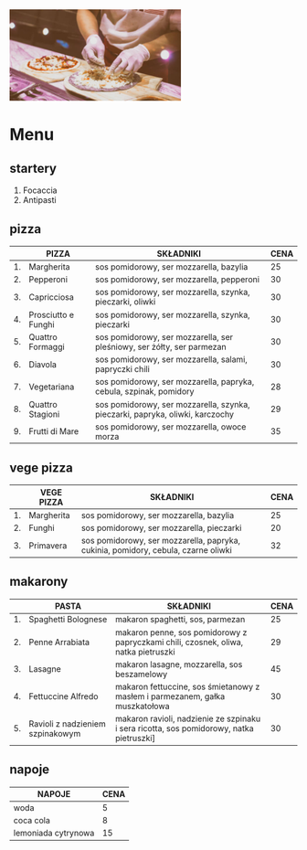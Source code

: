 <img src = IMG/picka2.jpg width = 300>

# Menu

## startery
1. Focaccia
2. Antipasti


## pizza
||PIZZA|SKŁADNIKI|CENA|
|---|------|-----------------------------------------------|---|
|1. |Margherita| sos pomidorowy, ser mozzarella, bazylia|25|
|2. |Pepperoni| sos pomidorowy, ser mozzarella, pepperoni|30|
|3. |Capricciosa| sos pomidorowy, ser mozzarella, szynka, pieczarki, oliwki|30|
|4. |Prosciutto e Funghi| sos pomidorowy, ser mozzarella, szynka, pieczarki|30|
|5. |Quattro Formaggi| sos pomidorowy, ser mozzarella, ser pleśniowy, ser żółty, ser parmezan|30|
|6. |Diavola| sos pomidorowy, ser mozzarella, salami, papryczki chili|30|
|7. |Vegetariana| sos pomidorowy, ser mozzarella, papryka, cebula, szpinak, pomidory|28|
|8. |Quattro Stagioni| sos pomidorowy, ser mozzarella, szynka, pieczarki, papryka, oliwki, karczochy|29|
|9. |Frutti di Mare| sos pomidorowy, ser mozzarella, owoce morza|35|

## vege pizza
||VEGE PIZZA|SKŁADNIKI|CENA|
|---|------|-----------------------------------------------|---|
|1. |Margherita| sos pomidorowy, ser mozzarella, bazylia|25|
|2. |Funghi| sos pomidorowy, ser mozzarella, pieczarki|20|
|3. |Primavera| sos pomidorowy, ser mozzarella, papryka, cukinia, pomidory, cebula, czarne oliwki|32|

## makarony
||PASTA|SKŁADNIKI|CENA|
|---|----|-------------------------------------|---|
|1.|Spaghetti Bolognese| makaron spaghetti, sos, parmezan|25|
|2.|Penne Arrabiata| makaron penne, sos pomidorowy z papryczkami chili, czosnek, oliwa, natka pietruszki|29|
|3.|Lasagne|makaron lasagne, mozzarella, sos beszamelowy|45|
|4.|Fettuccine Alfredo|makaron fettuccine, sos śmietanowy z masłem i parmezanem, gałka muszkatołowa|30|
|5.|Ravioli z nadzieniem szpinakowym| makaron ravioli, nadzienie ze szpinaku i sera ricotta, sos pomidorowy, natka pietruszki]|30|

## napoje
|NAPOJE|CENA|
|------|-----------------------------------------------|
|woda|5|
|coca cola|8|
|lemoniada cytrynowa|15|
